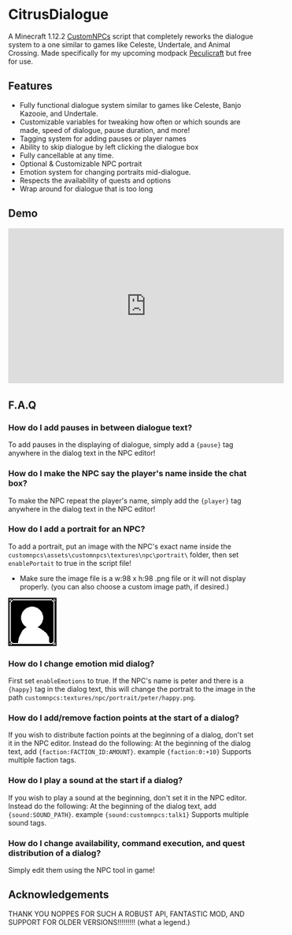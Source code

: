 # CitrusDialogue
A Minecraft 1.12.2 [CustomNPCs](https://www.curseforge.com/minecraft/mc-mods/custom-npcs) script that completely reworks the dialogue system to a one similar to games like Celeste, Undertale, and Animal Crossing. Made specifically for my upcoming modpack [Peculicraft](https://discord.gg/5UtE3Sw6Pe) but free for use.


## Features
- Fully functional dialogue system similar to games like Celeste, Banjo Kazooie, and Undertale.
- Customizable variables for tweaking how often or which sounds are made, speed of dialogue, pause duration, and more!
- Tagging system for adding pauses or player names
- Ability to skip dialogue by left clicking the dialogue box
- Fully cancellable at any time.
- Optional & Customizable NPC portrait
- Emotion system for changing portraits mid-dialogue.
- Respects the availability of quests and options
- Wrap around for dialogue that is too long


## Demo
<iframe width="560" height="315"
src="https://www.youtube.com/embed/xp8QxmwI3sQ" 
frameborder="0" 
allow="accelerometer; autoplay; encrypted-media; gyroscope; picture-in-picture" 
allowfullscreen></iframe>


## F.A.Q
### How do I add pauses in between dialogue text?
To add pauses in the displaying of dialogue, simply add a ``{pause}`` tag anywhere in the dialog text in the NPC editor!

### How do I make the NPC say the player's name inside the chat box?
To make the NPC repeat the player's name, simply add the ``{player}`` tag anywhere in the dialog text in the NPC editor!

### How do I add a portrait for an NPC?
To add a portrait, put an image with the NPC's exact name inside the ``customnpcs\assets\customnpcs\textures\npc\portrait\`` folder, then set ``enablePortait`` to true in the script file! 
- Make sure the image file is a w:98 x h:98 .png file or it will not display properly.
(you can also choose a custom image path, if desired.)

![defaultportrait](/customnpcs/assets/customnpcs/textures/npc/portrait/default.png)

### How do I change emotion mid dialog?
First set ``enableEmotions`` to true.
If the NPC's name is peter and there is a ``{happy}`` tag in the dialog text, this will change the portrait to the image in the path ``customnpcs:textures/npc/portrait/peter/happy.png``.

### How do I add/remove faction points at the start of a dialog?
If you wish to distribute faction points at the beginning of a dialog, don't set it in the NPC editor. Instead do the following:
At the beginning of the dialog text, add ``{faction:FACTION_ID:AMOUNT}``. example ``{faction:0:+10}``
Supports multiple faction tags.

### How do I play a sound at the start if a dialog?
If you wish to play a sound at the beginning, don't set it in the NPC editor. Instead do the following:
At the beginning of the dialog text, add ``{sound:SOUND_PATH}``. example ``{sound:customnpcs:talk1}``
Supports multiple sound tags.

### How do I change availability, command execution, and quest distribution of a dialog?
Simply edit them using the NPC tool in game!



## Acknowledgements 
THANK YOU NOPPES FOR SUCH A ROBUST API, FANTASTIC MOD, AND SUPPORT FOR OLDER VERSIONS!!!!!!!!!
(what a legend.)
